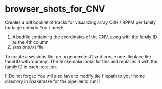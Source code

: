 # browser_shots_for_CNV
Creates a pdf booklet of tracks for visualizing array CGH / RPKM per family for large cohorts 
You'll need: 
1. A bedfile containing the coordinates of the CNV, along with the family ID as the 4th column 
2. sessions.txt file 

To create a sessions file, go to genometest2 and create one. Replace the famil ID with 'dummy'. The Snakemake looks for this and replaces it with 
the family ID in each iteration. 

!! Do not forget: You will also have to modify the filepath to your home directory in Snakemake for the pipeline to run !! 
